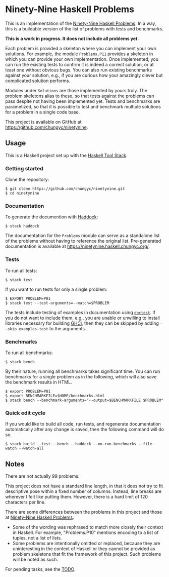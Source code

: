 # Ninety-Nine Haskell Problems

This is an implementation of the [Ninety-Nine Haskell Problems](https://wiki.haskell.org/H-99:_Ninety-Nine_Haskell_Problems).
In a way, this is a buildable version of the list of problems with tests and benchmarks.

**This is a work in progress.  It does not include all problems yet.**

Each problem is provided a skeleton where you can implement your own solutions.
For example, the module `Problems.P11` provides a skeleton in which you can
provide your own implementation.  Once implemented, you can run the existing tests
to confirm it is indeed a correct solution, or at least one without obvious bugs.
You can also run existing benchmarks against your solution, e.g.,
if you are curious how your amazingly clever but complicated solution performs.

Modules under `Solutions` are those implemented by yours truly.
The problem skeletons alias to these, so that tests against the problems can pass
despite not having been implemented yet.  Tests and benchmarks are parametized,
so that it is possible to test and benchmark multiple solutions for a problem
in a single code base.

This project is available on GitHub at https://github.com/chungyc/ninetynine.

## Usage

This is a Haskell project set up with
the [Haskell Tool Stack](https://docs.haskellstack.org/en/stable/README/).

### Getting started

Clone the repository:

```shell
$ git clone https://github.com/chungyc/ninetynine.git
$ cd ninetynine
```

### Documentation

To generate the documention with [Haddock](https://www.haskell.org/haddock/):

```shell
$ stack haddock
```

The documentation for the `Problems` module can serve as a standalone list of the problems
without having to reference the original list.  Pre-generated documentation is available
at https://ninetynine.haskell.chungyc.org/.

### Tests

To run all tests:

```shell
$ stack test
```

If you want to run tests for only a single problem:

```shell
$ EXPORT PROBLEM=P01
$ stack test --test-arguments=--match=$PROBLEM
```

The tests include testing of examples in documentation
using [`doctest`](https://hackage.haskell.org/package/doctest).
If you do not want to include them, e.g., you are unable or unwilling
to install libraries necessary for building [GHCi](https://wiki.haskell.org/GHC/GHCi),
then they can be skipped by adding `--skip examples-test` to the arguments.

### Benchmarks

To run all benchmarks:

```shell
$ stack bench
```

By their nature, running all benchmarks takes significant time.
You can run benchmarks for a single problem as in the following,
which will also save the benchmark results in HTML.

```shell
$ export PROBLEM=P01
$ export BENCHMARKFILE=$HOME/benchmarks.html
$ stack bench --benchmark-arguments="--output=$BENCHMARKFILE $PROBLEM"
```

### Quick edit cycle

If you would like to build all code, run tests, and regenerate documentation
automatically after any change is saved, then the following command will do so.

```shell
$ stack build --test --bench --haddock --no-run-benchmarks --file-watch --watch-all
```

## Notes

There are not actually 99 problems.

This project does not have a standard line length, in that it does not try to fit
descriptive pose within a fixed number of columns.
Instead, line breaks are wherever I felt like putting them.
However, there is a hard limit of 120 characters per line.

There are some differences between the problems in this project and those
at [Ninety-Nine Haskell Problems](https://wiki.haskell.org/H-99:_Ninety-Nine_Haskell_Problems).

*   Some of the wording was rephrased to match more closely their context in Haskell.
    For example, "Problems.P10" mentions encoding to a list of tuples, not a list of lists.
*   Some problems are intentionally omitted or replaced, because they are
    uninteresting in the context of Haskell or they cannot be provided as
    problem skeletons that fit the framework of this project.
    Such problems will be noted as such.

For pending tasks, see the [TODO](doc/TODO.md).
